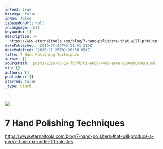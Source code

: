```yaml
---
inFeed: true
hasPage: false
inNav: false
isBasedOnUrl: null
inLanguage: null
keywords: []
description: >-
  https://www.eternaltools.com/blog/7-hand-polishers-that-will-produce-a-mirror-finish-in-under-10-minutes
datePublished: '2016-07-26T03:21:03.216Z'
dateModified: '2016-07-26T03:20:58.054Z'
title: 7 Hand Polishing Techniques
author: []
sourcePath: _posts/2016-07-26-fd5fb7c1-a00d-44c0-ae4a-8296098e9c08.md
via: {}
authors: []
publisher: {}
starred: false
_type: Blurb

---
```

![](https://the-grid-user-content.s3-us-west-2.amazonaws.com/fcb67223-cbf5-49a7-b80b-3e698017c6d4.png)

# 7 Hand Polishing Techniques

https://www.eternaltools.com/blog/7-hand-polishers-that-will-produce-a-mirror-finish-in-under-10-minutes
